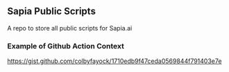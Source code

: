 ## Sapia Public Scripts

A repo to store all public scripts for Sapia.ai


### Example of Github Action Context
https://gist.github.com/colbyfayock/1710edb9f47ceda0569844f791403e7e